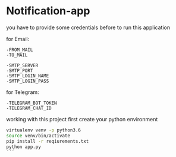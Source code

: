 # Notification-app


you have to provide some credentials before to run this application

for Email:

	-FROM_MAIL
	-TO_MAIL

	-SMTP_SERVER
	-SMTP_PORT
	-SMTP_LOGIN_NAME
	-SMTP_LOGIN_PASS

for Telegram:

	-TELEGRAM_BOT_TOKEN
	-TELEGRAM_CHAT_ID

working with this project first create your python environment

```sh
virtualenv venv -p python3.6
source venv/bin/activate
pip install -r reqiurements.txt
python app.py
´´´

